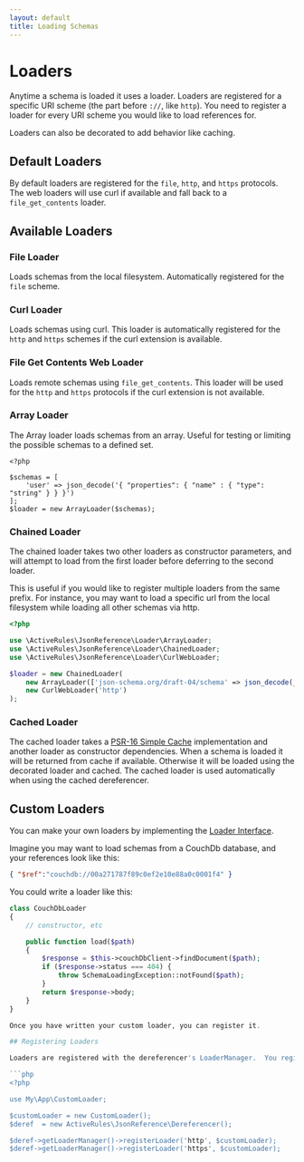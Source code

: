 ```yaml
---
layout: default
title: Loading Schemas
---
```


# Loaders

Anytime a schema is loaded it uses a loader.  Loaders are registered for a specific URI scheme (the part before `://`, like `http`).  You need to register a loader for every URI scheme you would like to load references for.

Loaders can also be decorated to add behavior like caching.

## Default Loaders

By default loaders are registered for the `file`, `http`, and `https` protocols.  The web loaders will use curl if available and fall back to a `file_get_contents` loader.

## Available Loaders

### File Loader

Loads schemas from the local filesystem.  Automatically registered for the `file` scheme.

### Curl Loader

Loads schemas using curl.  This loader is automatically registered for the `http` and `https` schemes if the curl extension is available.

### File Get Contents Web Loader

Loads remote schemas using `file_get_contents`.  This loader will be used for the `http` and `https` protocols if the curl extension is not available.

### Array Loader

The Array loader loads schemas from an array.  Useful for testing or limiting the possible schemas to a defined set.

```
<?php

$schemas = [
    'user' => json_decode('{ "properties": { "name" : { "type": "string" } } }')
];
$loader = new ArrayLoader($schemas);
```

### Chained Loader

The chained loader takes two other loaders as constructor parameters, and will attempt to load from the first loader before deferring to the second loader.

This is useful if you would like to register multiple loaders from the same prefix.  For instance, you may want to load a specific url from the local filesystem while loading all other schemas via http.

```php
<?php

use \ActiveRules\JsonReference\Loader\ArrayLoader;
use \ActiveRules\JsonReference\Loader\ChainedLoader;
use \ActiveRules\JsonReference\Loader\CurlWebLoader;

$loader = new ChainedLoader(
    new ArrayLoader(['json-schema.org/draft-04/schema' => json_decode(__DIR__ . '/schema.json')]),
    new CurlWebLoader('http')
);
```

### Cached Loader

The cached loader takes a [PSR-16 Simple Cache](https://github.com/php-fig/fig-standards/blob/master/accepted/PSR-16-simple-cache.md) implementation and another loader as constructor dependencies.  When a schema is loaded it will be returned from cache if available.  Otherwise it will be loaded using the decorated loader and cached.  The cached loader is used automatically when using the cached dereferencer.

## Custom Loaders

You can make your own loaders by implementing the [Loader Interface](https://github.com/thephpleague/json-reference/blob/master/src/LoaderInterface.php).

Imagine you may want to load schemas from a CouchDb database, and your references look like this:

```json
{ "$ref":"couchdb://00a271787f89c0ef2e10e88a0c0001f4" }
```

You could write a loader like this:

```php
class CouchDbLoader
{
    // constructor, etc

    public function load($path)
    {
        $response = $this->couchDbClient->findDocument($path);
        if ($response->status === 404) {
            throw SchemaLoadingException::notFound($path);
        }
        return $response->body;
    }
}

Once you have written your custom loader, you can register it.

## Registering Loaders

Loaders are registered with the dereferencer's LoaderManager.  You register a loader by passing the scheme you would like to load schemas for and the loader instance to the `registerLoader` method.

```php
<?php

use My\App\CustomLoader;

$customLoader = new CustomLoader();
$deref  = new ActiveRules\JsonReference\Dereferencer();

$deref->getLoaderManager()->registerLoader('http', $customLoader);
$deref->getLoaderManager()->registerLoader('https', $customLoader);
```
